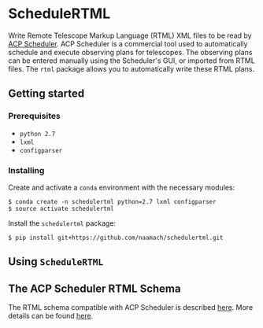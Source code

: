 # ScheduleRTML

Write Remote Telescope Markup Language (RTML) XML files to be read by [ACP Scheduler](http://scheduler.dc3.com/).
ACP Scheduler is a commercial tool used to automatically schedule and execute observing plans for telescopes.
The observing plans can be entered manually using the Scheduler's GUI, or imported from RTML files.
The `rtml` package allows you to automatically write these RTML plans.

## Getting started

### Prerequisites

* `python 2.7`
* `lxml`
* `configparser`

### Installing

Create and activate a `conda` environment with the necessary modules:
```
$ conda create -n schedulertml python=2.7 lxml configparser
$ source activate schedulertml
```
Install the `schedulertml` package:
```
$ pip install git+https://github.com/naamach/schedulertml.git
```

## Using `ScheduleRTML`

## The ACP Scheduler RTML Schema

The RTML schema compatible with ACP Scheduler is described [here](http://solo.dc3.com/ar/RefDocs/HelpFiles/ACPScheduler81Help/images/rtmlschema.png).
More details can be found [here](http://solo.dc3.com/ar/RefDocs/HelpFiles/ACPScheduler81Help/ImportExport.htm#rtml).






